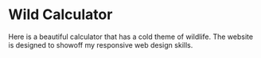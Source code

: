 # Wild Calculator
Here is a beautiful calculator that has a cold theme of wildlife. The website is designed to showoff my responsive web design skills.
